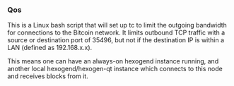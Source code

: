### Qos ###

This is a Linux bash script that will set up tc to limit the outgoing bandwidth for connections to the Bitcoin network. It limits outbound TCP traffic with a source or destination port of 35496, but not if the destination IP is within a LAN (defined as 192.168.x.x).

This means one can have an always-on hexogend instance running, and another local hexogend/hexogen-qt instance which connects to this node and receives blocks from it.
